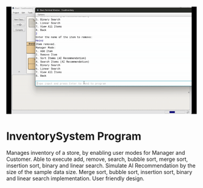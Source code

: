 ![me](https://github.com/amkanaut/InventorySystem/blob/main/GIFSystem.gif)
# InventorySystem Program
 Manages inventory of a store, by enabling user modes for Manager and Customer. 
 Able to execute add, remove, search, bubble sort, merge sort, insertion sort, binary and linear search.
 Simulate AI Recommendation by the size of the sample data size.
 Merge sort, bubble sort, insertion sort, binary and linear search implementation.
 User friendly design.
